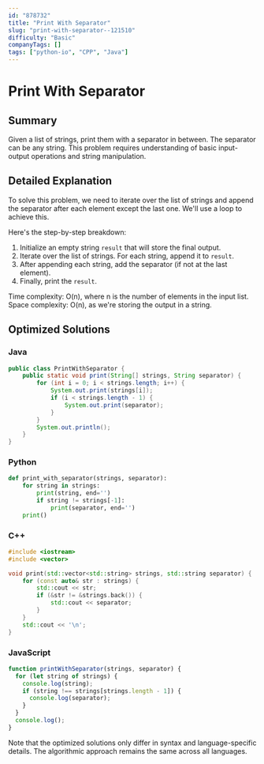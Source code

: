 ```yaml
---
id: "878732"
title: "Print With Separator"
slug: "print-with-separator--121510"
difficulty: "Basic"
companyTags: []
tags: ["python-io", "CPP", "Java"]
---
```


**Print With Separator**
================================

## Summary
Given a list of strings, print them with a separator in between. The separator can be any string. This problem requires understanding of basic input-output operations and string manipulation.

## Detailed Explanation
To solve this problem, we need to iterate over the list of strings and append the separator after each element except the last one. We'll use a loop to achieve this.

Here's the step-by-step breakdown:
1. Initialize an empty string `result` that will store the final output.
2. Iterate over the list of strings. For each string, append it to `result`.
3. After appending each string, add the separator (if not at the last element).
4. Finally, print the `result`.

Time complexity: O(n), where n is the number of elements in the input list.
Space complexity: O(n), as we're storing the output in a string.

## Optimized Solutions
### Java
```java
public class PrintWithSeparator {
    public static void print(String[] strings, String separator) {
        for (int i = 0; i < strings.length; i++) {
            System.out.print(strings[i]);
            if (i < strings.length - 1) {
                System.out.print(separator);
            }
        }
        System.out.println();
    }
}
```
### Python
```python
def print_with_separator(strings, separator):
    for string in strings:
        print(string, end='')
        if string != strings[-1]:
            print(separator, end='')
    print()
```
### C++
```cpp
#include <iostream>
#include <vector>

void print(std::vector<std::string> strings, std::string separator) {
    for (const auto& str : strings) {
        std::cout << str;
        if (&str != &strings.back()) {
            std::cout << separator;
        }
    }
    std::cout << '\n';
}
```
### JavaScript
```javascript
function printWithSeparator(strings, separator) {
  for (let string of strings) {
    console.log(string);
    if (string !== strings[strings.length - 1]) {
      console.log(separator);
    }
  }
  console.log();
}
```
Note that the optimized solutions only differ in syntax and language-specific details. The algorithmic approach remains the same across all languages.
